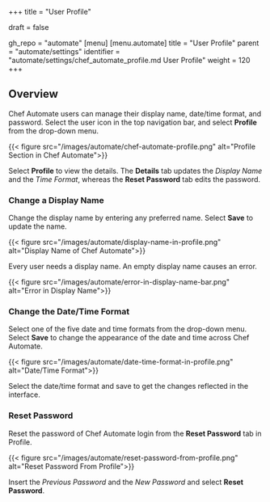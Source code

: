 +++
title = "User Profile"

draft = false

gh_repo = "automate"
[menu]
  [menu.automate]
    title = "User Profile"
    parent = "automate/settings"
    identifier = "automate/settings/chef_automate_profile.md User Profile"
    weight = 120
+++

## Overview

Chef Automate users can manage their display name, date/time format, and password. Select the user icon in the top navigation bar, and select **Profile** from the drop-down menu.

{{< figure src="/images/automate/chef-automate-profile.png" alt="Profile Section in Chef Automate">}}

Select **Profile** to view the details. The **Details** tab updates the _Display Name_ and the _Time Format_, whereas the **Reset Password** tab edits the password.

### Change a Display Name

Change the display name by entering any preferred name. Select **Save** to update the name.

{{< figure src="/images/automate/display-name-in-profile.png" alt="Display Name of Chef Automate">}}

Every user needs a display name. An empty display name causes an error.

{{< figure src="/images/automate/error-in-display-name-bar.png" alt="Error in Display Name">}}

### Change the Date/Time Format

Select one of the five date and time formats from the drop-down menu. Select **Save** to change the appearance of the date and time across Chef Automate.

{{< figure src="/images/automate/date-time-format-in-profile.png" alt="Date/Time Format">}}

Select the date/time format and save to get the changes reflected in the interface.

### Reset Password

Reset the password of Chef Automate login from the **Reset Password** tab in Profile.

{{< figure src="/images/automate/reset-password-from-profile.png" alt="Reset Password From Profile">}}

Insert the _Previous Password_ and the _New Password_ and select **Reset Password**.
